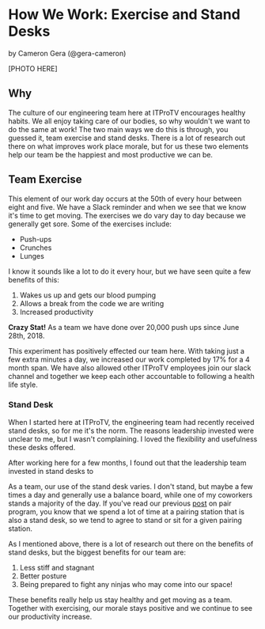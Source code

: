 # How We Work: Exercise and Stand Desks

by Cameron Gera (@gera-cameron)

[PHOTO HERE]

## Why

The culture of our engineering team here at ITProTV encourages healthy habits. We all enjoy taking
care of our bodies, so why wouldn't we want to do the same at work! The two main ways we do this is
through, you guessed it, team exercise and stand desks. There is a lot of research out there on what
improves work place morale, but for us these two elements help our team be the happiest and most
productive we can be.

## Team Exercise

This element of our work day occurs at the 50th of every hour between eight and five. We have a
Slack reminder and when we see that we know it's time to get moving. The exercises we do vary day
to day because we generally get sore. Some of the exercises include:

- Push-ups
- Crunches
- Lunges

I know it sounds like a lot to do it every hour, but we have seen quite a few benefits of this:

1. Wakes us up and gets our blood pumping
1. Allows a break from the code we are writing
1. Increased productivity

**Crazy Stat!** As a team we have done over 20,000 push ups since June 28th, 2018.

This experiment has positively effected our team here. With taking just a few extra minutes a day,
we increased our work completed by 17% for a 4 month span. We have also allowed other ITProTV 
employees join our slack channel and together we keep each other accountable to following a health
life style.

### Stand Desk

When I started here at ITProTV, the engineering team had recently received stand desks, so for me
it's the norm. The reasons leadership invested were unclear to me, but I wasn't complaining. I
loved the flexibility and usefulness these desks offered.

After working here for a few months, I found out that the leadership team invested in stand desks
to

As a team, our use of the stand desk varies. I don't stand, but maybe a few times a day and
generally use a balance board, while one of my coworkers stands a majority of the day. If you've
read our previous [post](http://engineering.itpro.tv/2018/10/24/how-we-work-pair-programming/) on
pair program, you know that we spend a lot of time at a pairing station that is also a stand desk,
so we tend to agree to stand or sit for a given pairing station.

As I mentioned above, there is a lot of research out there on the benefits of stand desks, but the
biggest benefits for our team are:

1. Less stiff and stagnant
1. Better posture
1. Being prepared to fight any ninjas who may come into our space!

These benefits really help us stay healthy and get moving as a team. Together with exercising, our
morale stays positive and we continue to see our productivity increase.
